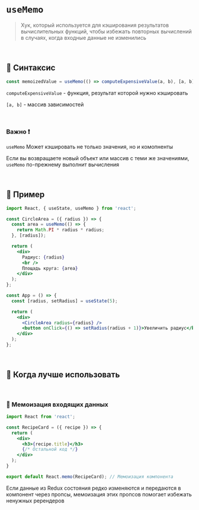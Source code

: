 # `useMemo`
> Хук, который используется для кэширования результатов вычислительных функций, чтобы избежать повторных вычислений в случаях, когда входные данные не изменились

<br>

## 🚩 Синтаксис
```jsx
const memoizedValue = useMemo(() => computeExpensiveValue(a, b), [a, b]);
```
`computeExpensiveValue` - функция, результат которой нужно кэшировать

`[a, b]` - массив зависимостей


<br>

### Важно ❗

`useMemo` Может кэшировать не только значения, но и комопненты

Если вы возвращаете новый объект или массив с теми же значениями, `useMemo` по-прежнему выполнит вычисления

<br>

## 🚩 Пример
```jsx
import React, { useState, useMemo } from 'react';

const CircleArea = ({ radius }) => {
  const area = useMemo(() => {
    return Math.PI * radius * radius;
  }, [radius]);

  return (
    <div>
      Радиус: {radius}
      <br />
      Площадь круга: {area}
    </div>
  );
};

const App = () => {
  const [radius, setRadius] = useState(5);

  return (
    <div>
      <CircleArea radius={radius} />
      <button onClick={() => setRadius(radius + 1)}>Увеличить радиус</button>
    </div>
  );
};

```


<br>

## 🚩 Когда лучше использовать

<br>

### 🔴 Мемоизация входящих данных
```jsx
import React from 'react';

const RecipeCard = ({ recipe }) => {
  return (
    <div>
      <h3>{recipe.title}</h3>
      {/* Остальной код */}
    </div>
  );
}

export default React.memo(RecipeCard); // Мемоизация компонента


```
Если данные из Redux состояния редко изменяются и передаются в компонент через пропсы, мемоизация этих пропсов помогает избежать ненужных ререндеров

